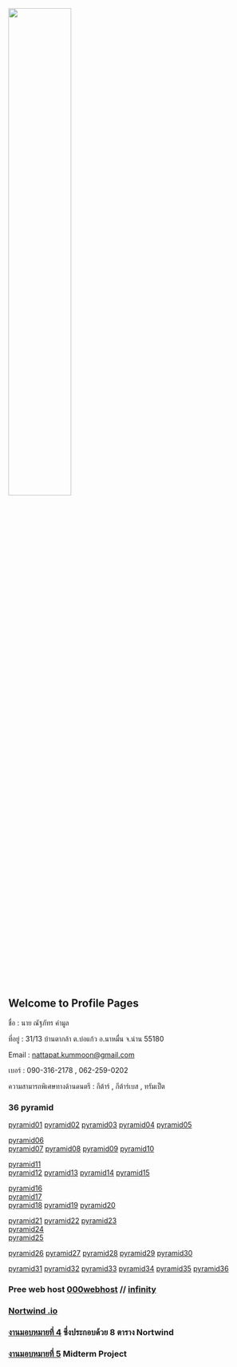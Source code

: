 

<html>
<meta name="viewport" content="width=device-width, initial-scale=1">
<link rel="stylesheet" href="https://www.w3schools.com/w3css/4/w3.css">
<body>
    <div class="w3-container">
  <img src="n01.jpg" class="w3-round-xxlarge" w3-center style="width:50%">
</div>
</body>
</html>


## Welcome to Profile Pages

ชื่อ : นาย ณัฐภัทร คำมูล 

ที่อยู่ : 31/13 บ้านตากล้า ต.บ่อแก้ว อ.นาหมื่น จ.น่าน 55180

Email : nattapat.kummoon@gmail.com

เบอร์ : 090-316-2178 , 062-259-0202

ความสามารถพิเศษทางด้านดนตรี : กีต้าร์ , กีต้าร์เบส , ทรัมเป็ต

### 36 pyramid

[pyramid01](https://github.com/nattapat006/CPSC331_621_HW6/blob/master/non_1.php)   [pyramid02](https://github.com/nattapat006/CPSC331_621_HW6/blob/master/non_2.php)   [pyramid03](https://github.com/nattapat006/CPSC331_621_HW6/blob/master/non_3.php)   [pyramid04](https://github.com/nattapat006/CPSC331_621_HW6/blob/master/non_4.php)   [pyramid05](https://github.com/nattapat006/CPSC331_621_HW6/blob/master/non_5.php)   

[pyramid06](https://github.com/nattapat006/CPSC331_621_HW6/blob/master/non_6.php)   
[pyramid07](https://github.com/nattapat006/CPSC331_621_HW6/blob/master/non_7.php)   [pyramid08](https://github.com/nattapat006/CPSC331_621_HW6/blob/master/non_8.php)   [pyramid09](https://github.com/nattapat006/CPSC331_621_HW6/blob/master/non_9.php)   [pyramid10](https://github.com/nattapat006/CPSC331_621_HW6/blob/master/non_10.php)   

[pyramid11](https://github.com/nattapat006/CPSC331_621_HW6/blob/master/non_11.php)  
[pyramid12](https://github.com/nattapat006/CPSC331_621_HW6/blob/master/non_12.php)
[pyramid13](https://github.com/nattapat006/CPSC331_621_HW6/blob/master/non_13.php)  [pyramid14](https://github.com/nattapat006/CPSC331_621_HW6/blob/master/non_14.php)   [pyramid15](https://github.com/nattapat006/CPSC331_621_HW6/blob/master/non_15.php)  

[pyramid16](https://github.com/nattapat006/CPSC331_621_HW6/blob/master/non_16.php)  
[pyramid17](https://github.com/nattapat006/CPSC331_621_HW6/blob/master/non_17.php)  
[pyramid18](https://github.com/nattapat006/CPSC331_621_HW6/blob/master/non_18.php) 
[pyramid19](https://github.com/nattapat006/CPSC331_621_HW6/blob/master/non_19.php)   [pyramid20](https://github.com/nattapat006/CPSC331_621_HW6/blob/master/non_20.php)  

[pyramid21](https://github.com/nattapat006/CPSC331_621_HW6/blob/master/non_21.php)   [pyramid22](https://github.com/nattapat006/CPSC331_621_HW6/blob/master/non_22.php)   [pyramid23](https://github.com/nattapat006/CPSC331_621_HW6/blob/master/non_23.php)  
[pyramid24](https://github.com/nattapat006/CPSC331_621_HW6/blob/master/non_24.php)   
[pyramid25](https://github.com/nattapat006/CPSC331_621_HW6/blob/master/non_25.php)  

[pyramid26](https://github.com/nattapat006/CPSC331_621_HW6/blob/master/non_26.php)   [pyramid27](https://github.com/nattapat006/CPSC331_621_HW6/blob/master/non_27.php)   [pyramid28](https://github.com/nattapat006/CPSC331_621_HW6/blob/master/non_28.php)   [pyramid29](https://github.com/nattapat006/CPSC331_621_HW6/blob/master/non_29.php)   [pyramid30](https://github.com/nattapat006/CPSC331_621_HW6/blob/master/non_30.php)

[pyramid31](https://github.com/nattapat006/CPSC331_621_HW6/blob/master/non_31.php)  [pyramid32](https://github.com/nattapat006/CPSC331_621_HW6/blob/master/non_32.php)   [pyramid33](https://github.com/nattapat006/CPSC331_621_HW6/blob/master/non_33.php)   [pyramid34](https://github.com/nattapat006/CPSC331_621_HW6/blob/master/non_34.php)   [pyramid35](https://github.com/nattapat006/CPSC331_621_HW6/blob/master/non_35.php)   [pyramid36](https://github.com/nattapat006/CPSC331_621_HW6/blob/master/non_36.php) 



### Pree web host [000webhost](https://ducatith.000webhostapp.com/) // [infinity](http://non005.epizy.com/index.php)


### [Nortwind .io](https://github.com/nattapat006/CPSC331_621_HW6/blob/master/db_northwind.sql) 


### [งานมอบหมายที่ 4](https://github.com/nattapat006/nortwind) ซึ่งประกอบด้วย 8 ตาราง Nortwind


### [งานมอบหมายที่ 5](https://github.com/nattapat006/Mid_CPSC331_621/blob/master/Mid_CPSC331_621.pdf?fbclid=IwAR3E5_jdJyIcgZDNK90NFNcoFfXyjNfxOL_eHZyxJT7TCESlHUlFcfNgqPo) Midterm Project 

